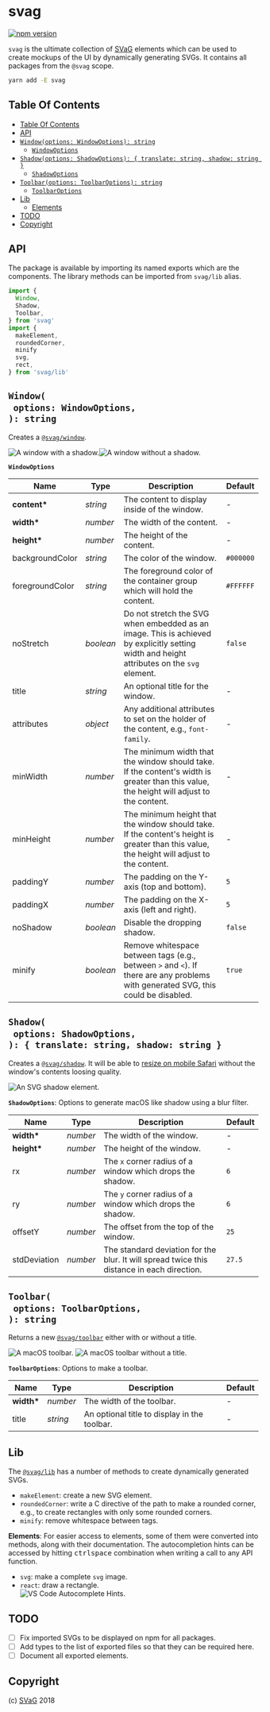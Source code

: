 # svag

[![npm version](https://badge.fury.io/js/svag.svg)](https://npmjs.org/package/svag)

`svag` is the ultimate collection of [SVaG](https://svag.co) elements which can be used to create mockups of the UI by dynamically generating SVGs. It contains all packages from the `@svag` scope.

```sh
yarn add -E svag
```

## Table Of Contents

- [Table Of Contents](#table-of-contents)
- [API](#api)
- [`Window(options: WindowOptions): string`](#windowoptions-windowoptions-string)
  * [`WindowOptions`](#windowoptions)
- [`Shadow(options: ShadowOptions): { translate: string, shadow: string }`](#shadowoptions-shadowoptions--translate-string-shadow-string-)
  * [`ShadowOptions`](#shadowoptions)
- [`Toolbar(options: ToolbarOptions): string`](#toolbaroptions-toolbaroptions-string)
  * [`ToolbarOptions`](#toolbaroptions)
- [Lib](#lib)
  * [Elements](#elements)
- [TODO](#todo)
- [Copyright](#copyright)

## API

The package is available by importing its named exports which are the components. The library methods can be imported from `svag/lib` alias.

```js
import {
  Window,
  Shadow,
  Toolbar,
} from 'svag'
import {
  makeElement,
  roundedCorner,
  minify
  svg,
  rect,
} from 'svag/lib'
```

## `Window(`<br/>&nbsp;&nbsp;`options: WindowOptions,`<br/>`): string`

Creates a [`@svag/window`](https://github.com/svagco/window).

<img alt="A window with a shadow." src="https://raw.github.com/svagco/svag/master/images/no-shadow.svg?sanitize=true"><img alt="A window without a shadow." src="https://raw.github.com/svagco/svag/master/images/window.svg?sanitize=true">

__<a name="windowoptions">`WindowOptions`</a>__

| Name | Type | Description | Default |
| ---- | ---- | ----------- | ------- |
| __content*__ | _string_ | The content to display inside of the window. | - |
| __width*__ | _number_ | The width of the content. | - |
| __height*__ | _number_ | The height of the content. | - |
| backgroundColor | _string_ | The color of the window. | `#000000` |
| foregroundColor | _string_ | The foreground color of the container group which will hold the content. | `#FFFFFF` |
| noStretch | _boolean_ | Do not stretch the SVG when embedded as an image. This is achieved by explicitly setting width and height attributes on the `svg` element. | `false` |
| title | _string_ | An optional title for the window. | - |
| attributes | _object_ | Any additional attributes to set on the holder of the content, e.g., `font-family`. | - |
| minWidth | _number_ | The minimum width that the window should take. If the content's width is greater than this value, the height will adjust to the content. | - |
| minHeight | _number_ | The minimum height that the window should take. If the content's height is greater than this value, the height will adjust to the content. | - |
| paddingY | _number_ | The padding on the Y-axis (top and bottom). | `5` |
| paddingX | _number_ | The padding on the X-axis (left and right). | `5` |
| noShadow | _boolean_ | Disable the dropping shadow. | `false` |
| minify | _boolean_ | Remove whitespace between tags (e.g., between `>` and `<`). If there are any problems with generated SVG, this could be disabled. | `true` |

## `Shadow(`<br/>&nbsp;&nbsp;`options: ShadowOptions,`<br/>`): { translate: string, shadow: string }`

Creates a [`@svag/shadow`](https://github.com/svagco/shadow). It will be able to [resize on mobile Safari](https://github.com/svagco/shadow#direct-vs-standalone) without the window's contents loosing quality.

<img alt="An SVG shadow element." src="https://raw.github.com/svagco/svag/master/images/shadow.svg?sanitize=true">

__<a name="shadowoptions">`ShadowOptions`</a>__: Options to generate macOS like  shadow using a blur filter.

| Name | Type | Description | Default |
| ---- | ---- | ----------- | ------- |
| __width*__ | _number_ | The width of the window. | - |
| __height*__ | _number_ | The height of the window. | - |
| rx | _number_ | The `x` corner radius of a window which drops the shadow. | `6` |
| ry | _number_ | The `y` corner radius of a window which drops the shadow. | `6` |
| offsetY | _number_ | The offset from the top of the window. | `25` |
| stdDeviation | _number_ | The standard deviation for the blur. It will spread twice this distance in each direction. | `27.5` |

## `Toolbar(`<br/>&nbsp;&nbsp;`options: ToolbarOptions,`<br/>`): string`

Returns a new [`@svag/toolbar`](https://github.com/svagco/toolbar) either with or without a title.

<img alt="A macOS toolbar." src="https://raw.github.com/svagco/svag/master/images/toolbar.svg?sanitize=true">
<img alt="A macOS toolbar without a title." src="https://raw.github.com/svagco/svag/master/images/toolbar-no-title.svg?sanitize=true">

__<a name="toolbaroptions">`ToolbarOptions`</a>__: Options to make a toolbar.

| Name | Type | Description | Default |
| ---- | ---- | ----------- | ------- |
| __width*__ | _number_ | The width of the toolbar. | - |
| title | _string_ | An optional title to display in the toolbar. | - |

## Lib

The [`@svag/lib`](https://github.com/svagco/lib) has a number of methods to create dynamically generated SVGs.

- `makeElement`: create a new SVG element.
- `roundedCorner`: write a C directive of the path to make a rounded corner, e.g., to create rectangles with only some rounded corners.
- `minify`: remove whitespace between tags.

**<a name="elements">Elements</a>**: For easier access to elements, some of them were converted into methods, along with their documentation. The autocompletion hints can be accessed by hitting <kbd>ctrl</kbd><kbd>space</kbd> combination when writing a call to any API function.

- `svg`: make a complete `svg` image.
- `react`: draw a rectangle.
    <br/><img alt="VS Code Autocomplete Hints." src="https://raw.github.com/svagco/svag/master/images/hints.png">

## TODO

- [ ] Fix imported SVGs to be displayed on npm for all packages.
- [ ] Add types to the list of exported files so that they can be required here.
- [ ] Document all exported elements.

## Copyright

(c) [SVaG][1] 2018

[1]: https://svag.co
